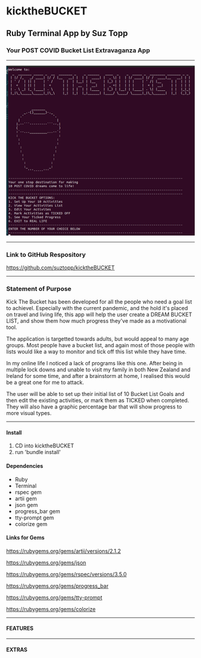 # kicktheBUCKET
## Ruby Terminal App by Suz Topp

### Your POST COVID Bucket List Extravaganza App

---

<img src='images/homescreen1.png' alt="home screen pic" width=600px>

---

### Link to GitHub Respository

https://github.com/suztopp/kicktheBUCKET

---

### Statement of Purpose

Kick The Bucket has been developed for all the people who need a goal list to achievel.  Especially with the current pandemic, and the hold it's placed on travel and living life, this app will help the user create a DREAM BUCKET LIST, and show them how much progress they've made as a motivational tool.

The application is targetted towards adults, but would appeal to many age groups. 
Most people have a bucket list, and again most of those people with lists would like a way to monitor and tick off this list while they have time.

In my online life I noticed a lack of programs like this one. After being in multiple lock downs and unable to visit my family in both New Zealand and Ireland for some time, and after a brainstorm at home, I realised this would be a great one for me to attack. 

The user will be able to set up their initial list of 10 Bucket List Goals and then edit the existing activities, or mark them as TICKED when completed. They will also have a graphic percentage bar that will show progress to more visual types. 

---

#### Install

1. CD into kicktheBUCKET
2. run 'bundle install'

#### Dependencies

- Ruby
- Terminal
- rspec gem
- artii gem
- json gem
- progress_bar gem
- tty-prompt gem
- colorize gem

#### Links for Gems

https://rubygems.org/gems/artii/versions/2.1.2

https://rubygems.org/gems/json

https://rubygems.org/gems/rspec/versions/3.5.0

https://rubygems.org/gems/progress_bar

https://rubygems.org/gems/tty-prompt

https://rubygems.org/gems/colorize

---

#### FEATURES

---

#### EXTRAS